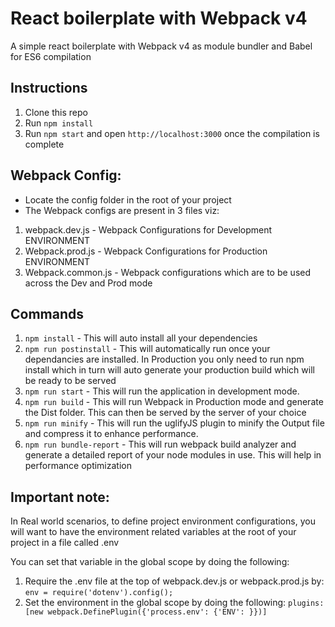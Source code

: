 # React boilerplate with Webpack v4

A simple react boilerplate with Webpack v4 as module bundler and Babel for ES6 compilation

## Instructions

1.  Clone this repo
2.  Run `npm install`
3.  Run `npm start` and open `http://localhost:3000` once the compilation is complete

## Webpack Config:

* Locate the config folder in the root of your project
* The Webpack configs are present in 3 files viz:

1. webpack.dev.js - Webpack Configurations for Development ENVIRONMENT
2. Webpack.prod.js - Webpack Configurations for Production ENVIRONMENT
3. Webpack.common.js - Webpack configurations which are to be used across the Dev and Prod mode

## Commands

1. `npm install` - This will auto install all your dependencies
2. `npm run postinstall` - This will automatically run once your dependancies are installed. In Production you only need to run npm install which in turn will auto generate your production build which will be ready to be served
3. `npm run start` - This will run the application in development mode.
4. `npm run build` - This will run Webpack in Production mode and generate the Dist folder. This can then be served by the server of your choice
5. `npm run minify` - This will run the uglifyJS plugin to minify the Output file and compress it to enhance performance.
6. `npm run bundle-report` - This will run webpack build analyzer and generate a detailed report of your node modules in use. This will help in performance optimization

## Important note:

In Real world scenarios, to define project environment configurations, you will want to have the environment related variables at the root of your project in a file called .env

You can set that variable in the global scope by doing the following:

1. Require the .env file at the top of webpack.dev.js or webpack.prod.js by:
`env = require('dotenv').config();`
2. Set the environment in the global scope by doing the following:
`plugins: [new webpack.DefinePlugin({'process.env': {'ENV': }})]`



